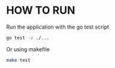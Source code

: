 # HOW TO RUN

Run the application with the go test script
```bash
go test -v ./...
```

Or using makefile
```bash
make test
```